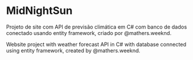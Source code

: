 # MidNightSun
Projeto de site com API de previsão climática em C# com banco de dados conectado usando entity framework, criado por @mathers.weeknd.

Website project with weather forecast API in C# with database connected using entity framework, created by @mathers.weeknd.
